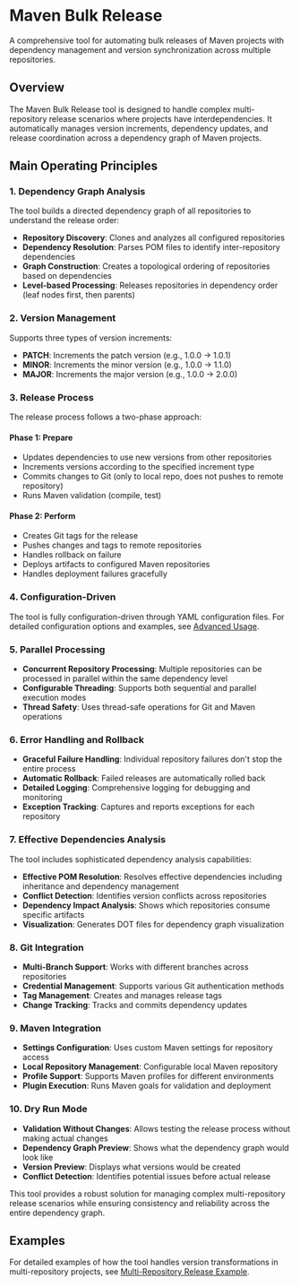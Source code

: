 # Maven Bulk Release

A comprehensive tool for automating bulk releases of Maven projects with dependency management and version synchronization across multiple repositories.

## Overview

The Maven Bulk Release tool is designed to handle complex multi-repository release scenarios where projects have interdependencies. It automatically manages version increments, dependency updates, and release coordination across a dependency graph of Maven projects.

## Main Operating Principles

### 1. Dependency Graph Analysis

The tool builds a directed dependency graph of all repositories to understand the release order:

- **Repository Discovery**: Clones and analyzes all configured repositories
- **Dependency Resolution**: Parses POM files to identify inter-repository dependencies
- **Graph Construction**: Creates a topological ordering of repositories based on dependencies
- **Level-based Processing**: Releases repositories in dependency order (leaf nodes first, then parents)

### 2. Version Management

Supports three types of version increments:

- **PATCH**: Increments the patch version (e.g., 1.0.0 → 1.0.1)
- **MINOR**: Increments the minor version (e.g., 1.0.0 → 1.1.0)
- **MAJOR**: Increments the major version (e.g., 1.0.0 → 2.0.0)

### 3. Release Process

The release process follows a two-phase approach:

#### Phase 1: Prepare
- Updates dependencies to use new versions from other repositories
- Increments versions according to the specified increment type
- Commits changes to Git (only to local repo, does not pushes to remote repository)
- Runs Maven validation (compile, test)

#### Phase 2: Perform
- Creates Git tags for the release
- Pushes changes and tags to remote repositories
- Handles rollback on failure
- Deploys artifacts to configured Maven repositories
- Handles deployment failures gracefully

### 4. Configuration-Driven

The tool is fully configuration-driven through YAML configuration files. For detailed configuration options and examples, see [Advanced Usage](advanced-usage.md).

### 5. Parallel Processing

- **Concurrent Repository Processing**: Multiple repositories can be processed in parallel within the same dependency level
- **Configurable Threading**: Supports both sequential and parallel execution modes
- **Thread Safety**: Uses thread-safe operations for Git and Maven operations

### 6. Error Handling and Rollback

- **Graceful Failure Handling**: Individual repository failures don't stop the entire process
- **Automatic Rollback**: Failed releases are automatically rolled back
- **Detailed Logging**: Comprehensive logging for debugging and monitoring
- **Exception Tracking**: Captures and reports exceptions for each repository

### 7. Effective Dependencies Analysis

The tool includes sophisticated dependency analysis capabilities:

- **Effective POM Resolution**: Resolves effective dependencies including inheritance and dependency management
- **Conflict Detection**: Identifies version conflicts across repositories
- **Dependency Impact Analysis**: Shows which repositories consume specific artifacts
- **Visualization**: Generates DOT files for dependency graph visualization

### 8. Git Integration

- **Multi-Branch Support**: Works with different branches across repositories
- **Credential Management**: Supports various Git authentication methods
- **Tag Management**: Creates and manages release tags
- **Change Tracking**: Tracks and commits dependency updates

### 9. Maven Integration

- **Settings Configuration**: Uses custom Maven settings for repository access
- **Local Repository Management**: Configurable local Maven repository
- **Profile Support**: Supports Maven profiles for different environments
- **Plugin Execution**: Runs Maven goals for validation and deployment

### 10. Dry Run Mode

- **Validation Without Changes**: Allows testing the release process without making actual changes
- **Dependency Graph Preview**: Shows what the dependency graph would look like
- **Version Preview**: Displays what versions would be created
- **Conflict Detection**: Identifies potential issues before actual release


This tool provides a robust solution for managing complex multi-repository release scenarios while ensuring consistency and reliability across the entire dependency graph.

## Examples

For detailed examples of how the tool handles version transformations in multi-repository projects, see [Multi-Repository Release Example](examples/multi-repo-release-example.md). 